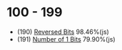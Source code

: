 # 100 - 199
- (190) [Reversed Bits](https://leetcode.com/problems/reverse-bits/) 98.46%(js)
- (191) [Number of 1 Bits](https://leetcode.com/problems/number-of-1-bits/) 79.90%(js)
